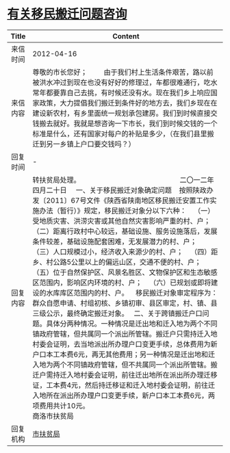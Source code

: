 # <a href="http://www.shangluo.gov.cn/zmhd/ldxxxx.jsp?urltype=leadermail.LeaderMailContentUrl&wbtreeid=1112&leadermailid=1162">有关移民搬迁问题咨询</a>
| Title |                                                                                                                                                                                                                                                                                                                                                                                 Content                                                                                                                                                                                                                                                                                                                                                                                 |
|:-----:|-------------------------------------------------------------------------------------------------------------------------------------------------------------------------------------------------------------------------------------------------------------------------------------------------------------------------------------------------------------------------------------------------------------------------------------------------------------------------------------------------------------------------------------------------------------------------------------------------------------------------------------------------------------------------------------------------------------------------------------------------------------------------|
| 来信时间  | 2012-04-16                                                                                                                                                                                                                                                                                                                                                                                                                                                                                                                                                                                                                                                                                                                                                              |
| 来信内容  | 尊敬的市长您好；         由于我们村上生活条件艰苦，路以前被洪水冲过到现在也没有好好的修理过，车都很难通行，吃水常年都要靠自己去挑，有时候还没有水。现在我们乡上响应国家政策，大力提倡我们搬迁到条件好的地方去，我们乡现在在建设新农村，有乡里面统一规划承包建房。我们到时候直接交钱搬去就好。我就是想咨询一下市长，我们到时候交钱的一个标准是什么，还有国家对每户的补贴是多少，（在我们县里搬迁到另一乡镇上户口要交钱吗？）                                                                                                                                                                                                                                                                                                                                                                                                                                                                                                                                                      |
| 回复时间  | -                                                                                                                                                                                                                                                                                                                                                                                                                                                                                                                                                                                                                                                                                                                                                                       |
| 回复内容  | 转扶贫局处理。                                                      二〇一二年四月二十日     一、关于移民搬迁对象确定问题    按照陕政办发〔2011〕67号文件《陕西省陕南地区移民搬迁安置工作实施办法（暂行）》规定，移民搬迁对象分以下六种：    （一）受地质灾害、洪涝灾害或其他自然灾害影响严重的村、户；    （二）距离行政村中心较远，基础设施、服务设施落后，发展条件较差，基础设施配套困难，无发展潜力的村、户；    （三）人口规模过小，经济收入来源少的村、户；    （四）距乡、村公路5公里以上的偏远山区，交通不便的村、户；    （五）位于自然保护区、风景名胜区、文物保护区和生态敏感区范围内，影响区内环境的村、户；    （六）已规划或即将建设的水库库区范围内的村、户。    移民搬迁对象审定程序为：群众自愿申请、村组初核、乡镇初审、县区审定，村、镇、县三级公示，最终确定搬迁对象。   二、关于跨镇搬迁户口问题。具体分两种情况。一种情况是迁出地和迁入地为两个不同镇政府管辖，但共属同一个派出所管辖。搬迁户只需持迁入地村委会证明，去当地派出所办理户口变更手续，总体费用为新户口本工本费6元，再无其他费用；另一种情况是迁出地和迁入地为两个不同镇政府管辖，但不共属同一个派出所管辖。搬迁户需持迁入地村委会证明，前往迁出地所在派出所办理迁移证，工本费4元，然后持迁移证和迁入地村委会证明，前往迁入地所在派出所办理户口变更手续，新户口本工本费6元，两项费用共计10元。                                                                    商洛市扶贫局 |
| 回复机构  | <a href="../../categories/agencies/市扶贫局.md">市扶贫局</a>                                                                                                                                                                                                                                                                                                                                                                                                                                                                                                                                                                                                                                                                                                                    |